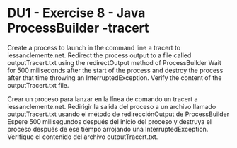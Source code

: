 # DU1 - Exercise 8 - Java ProcessBuilder -tracert

Create a process to launch in the command line a tracert to iessanclemente.net.
Redirect the process output to a file called outputTracert.txt using the redirectOutput method of ProcessBuilder
Wait for 500 miliseconds after the start of the process and destroy the process after that time throwing an InterruptedException.
Verify the content of the outputTracert.txt file.

Crear un proceso para lanzar en la línea de comando un tracert a iessanclemente.net.
Redirigir la salida del proceso a un archivo llamado outputTracert.txt usando el método de redirecciónOutput de ProcessBuilder
Espere 500 milisegundos después del inicio del proceso y destruya el proceso después de ese tiempo arrojando una InterruptedException.
Verifique el contenido del archivo outputTracert.txt.
